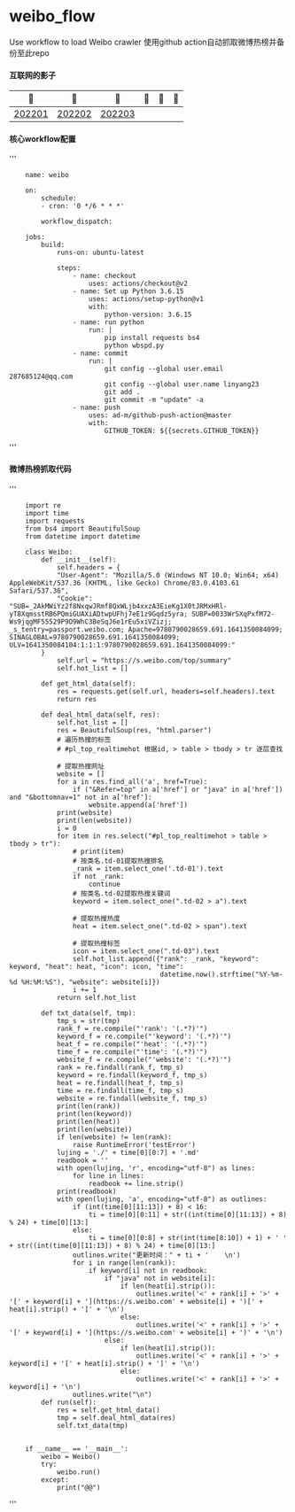 # weibo_flow
Use workflow to load Weibo crawler
使用github action自动抓取微博热榜并备份至此repo
#### 互联网的影子
|🐞|🐌|🐙|🐚|🐠|🐬|
|:-----------------------:|:-----------------------:|:-----------------------:|:-----------------------:|:-----------------------:|:-----------------------:|
|[202201](https://github.com/linyang23/weibo_flow/blob/main/2022-01.md)|[202202](https://github.com/linyang23/weibo_flow/blob/main/2022-02.md)|[202203](https://github.com/linyang23/weibo_flow/blob/main/2022-03.md)|

#### 核心workflow配置
'''

        name: weibo

        on:
            schedule:
            - cron: '0 */6 * * *'

            workflow_dispatch:

        jobs:
            build:
                runs-on: ubuntu-latest

                steps:
                    - name: checkout
                        uses: actions/checkout@v2
                    - name: Set up Python 3.6.15
                        uses: actions/setup-python@v1
                        with:
                            python-version: 3.6.15
                    - name: run python
                        run: |
                            pip install requests bs4
                            python wbspd.py
                    - name: commit
                        run: |
                            git config --global user.email 287685124@qq.com
                            git config --global user.name linyang23
                            git add .
                            git commit -m "update" -a
                    - name: push
                        uses: ad-m/github-push-action@master
                        with:
                            GITHUB_TOKEN: ${{secrets.GITHUB_TOKEN}}

'''

#### 微博热榜抓取代码
'''

        import re
        import time
        import requests
        from bs4 import BeautifulSoup
        from datetime import datetime

        class Weibo:
            def __init__(self):
                self.headers = {
                "User-Agent": "Mozilla/5.0 (Windows NT 10.0; Win64; x64) AppleWebKit/537.36 (KHTML, like Gecko) Chrome/83.0.4103.61 Safari/537.36",
                "Cookie": "SUB=_2AkMWiYz2f8NxqwJRmf8QxWLjb4xxzA3EieKg1X0tJRMxHRl-yT8XqmsstRB6PQmiGUAXiADtwpUFhj7eE1z9Gqdz5yra; SUBP=0033WrSXqPxfM72-Ws9jqgMF55529P9D9WhC3BeSqJ6e1rEu5xiVZizj; _s_tentry=passport.weibo.com; Apache=9780790028659.691.1641350084099; SINAGLOBAL=9780790028659.691.1641350084099; ULV=1641350084104:1:1:1:9780790028659.691.1641350084099:"
            }
                self.url = "https://s.weibo.com/top/summary"
                self.hot_list = []

            def get_html_data(self):
                res = requests.get(self.url, headers=self.headers).text
                return res

            def deal_html_data(self, res):
                self.hot_list = []
                res = BeautifulSoup(res, "html.parser")
                # 遍历热搜的标签
                # #pl_top_realtimehot 根据id, > table > tbody > tr 逐层查找

                # 提取热搜网址
                website = []
                for a in res.find_all('a', href=True):
                    if ("&Refer=top" in a['href'] or "java" in a['href']) and "&bottomnav=1" not in a['href']:
                        website.append(a['href'])
                print(website)
                print(len(website))
                i = 0
                for item in res.select("#pl_top_realtimehot > table > tbody > tr"):
                    # print(item)
                    # 按类名.td-01提取热搜排名
                    _rank = item.select_one('.td-01').text
                    if not _rank:
                        continue
                    # 按类名.td-02提取热搜关键词
                    keyword = item.select_one(".td-02 > a").text

                    # 提取热搜热度
                    heat = item.select_one(".td-02 > span").text

                    # 提取热搜标签
                    icon = item.select_one(".td-03").text
                    self.hot_list.append({"rank": _rank, "keyword": keyword, "heat": heat, "icon": icon, "time":
                                          datetime.now().strftime("%Y-%m-%d %H:%M:%S"), "website": website[i]})
                    i += 1
                return self.hot_list

            def txt_data(self, tmp):
                tmp_s = str(tmp)
                rank_f = re.compile("'rank': '(.*?)'")
                keyword_f = re.compile("'keyword': '(.*?)'")
                heat_f = re.compile("'heat': '(.*?)'")
                time_f = re.compile("'time': '(.*?)'")
                website_f = re.compile("'website': '(.*?)'")
                rank = re.findall(rank_f, tmp_s)
                keyword = re.findall(keyword_f, tmp_s)
                heat = re.findall(heat_f, tmp_s)
                time = re.findall(time_f, tmp_s)
                website = re.findall(website_f, tmp_s)
                print(len(rank))
                print(len(keyword))
                print(len(heat))
                print(len(website))
                if len(website) != len(rank):
                    raise RuntimeError('testError')
                lujing = './' + time[0][0:7] + '.md'
                readbook = ''
                with open(lujing, 'r', encoding="utf-8") as lines:
                    for line in lines:
                        readbook += line.strip()
                print(readbook)
                with open(lujing, 'a', encoding="utf-8") as outlines:
                    if (int(time[0][11:13]) + 8) < 16: 
                        ti = time[0][0:11] + str((int(time[0][11:13]) + 8) % 24) + time[0][13:]
                    else:
                        ti = time[0][0:8] + str(int(time[8:10]) + 1) + ' ' + str((int(time[0][11:13]) + 8) % 24) + time[0][13:]
                    outlines.write("更新时间：" + ti + '    \n')
                    for i in range(len(rank)):
                        if keyword[i] not in readbook:
                            if "java" not in website[i]:
                                if len(heat[i].strip()):
                                    outlines.write('<' + rank[i] + '>' + '[' + keyword[i] + '](https://s.weibo.com' + website[i] + ')[' + heat[i].strip() + ']' + '\n')
                                else:
                                    outlines.write('<' + rank[i] + '>' + '[' + keyword[i] + '](https://s.weibo.com' + website[i] + ')' + '\n')
                            else:
                                if len(heat[i].strip()):
                                    outlines.write('<' + rank[i] + '>' + keyword[i] + '[' + heat[i].strip() + ']' + '\n')
                                else:
                                    outlines.write('<' + rank[i] + '>' + keyword[i] + '\n')
                    outlines.write("\n")
            def run(self):
                res = self.get_html_data()
                tmp = self.deal_html_data(res)
                self.txt_data(tmp)


        if __name__ == '__main__':
            weibo = Weibo()
            try:
                weibo.run()
            except:
                print("@@")


'''
